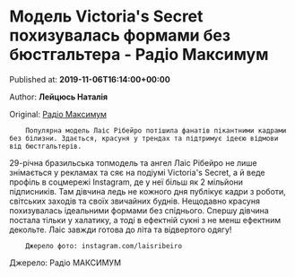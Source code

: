 
# Модель Victoria's Secret похизувалась формами без бюстгальтера - Радіо Максимум

Published at: **2019-11-06T16:14:00+00:00**

Author: **Лейцюсь Наталія**

Original: [Радіо Максимум](https://maximum.fm/model-victorias-secret-pohizuvalas-formami-bez-byustgaltera_n169147)


        Популярна модель Лаіс Рібейро потішила фанатів пікантними кадрами без білизни. Здається, красуня у трендах та підтримує ідеєю відмови від бюстгальтерів.
      
29-річна бразильська топмодель та ангел Лаіс Рібейро не лише знімається у рекламах та сяє на подіумі Victoria's Secret, а й веде профіль в соцмережі Instagram, де у неї більш як 2 мільйони підписників. Там дівчина ледь не кожного дня публікує кадри з роботи, світських заходів та своїх звичайних буднів.
Нещодавно красуня похизувалась ідеальними формами без спіднього. Спершу дівчина постала тільки у халатику, а тоді в ефектній сукні з не менш ефектним декольте. Лаіс завжди готова до літа та відвертого одягу!

        Джерело фото: instagram.com/laisribeiro
      
Джерело: Радіо МАКСИМУМ
